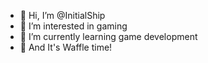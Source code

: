 - 👋 Hi, I’m @InitialShip
- 👀 I’m interested in gaming
- 🌱 I’m currently learning game development
- 🧇 And It's Waffle time!

<!---
InitialShip/InitialShip is a ✨ special ✨ repository because its `README.md` (this file) appears on your GitHub profile.
You can click the Preview link to take a look at your changes.
--->
